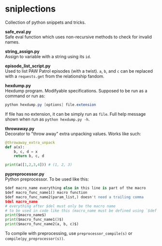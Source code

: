 # sniplections
Collection of python snippets and tricks.


**safe_eval.py**<br/>
Safe eval function which uses non-recursive methods to check for invalid names.

**string_assign.py**<br/>
Assign to variable with a string using its `id`.

**episode_list_script.py**<br/>
Used to list PAW Patrol episodes (with a twist). `a`, `b`, and `c` can be replaced with a `requests.get` from the relationship fandom.

**hexdump.py**<br/>
Hexdump program. Modifyable specifications. Supposed to be run as a command or run as:
```powershell
python hexdump.py [options] file.extension
```
If file has no extension, it can be simply run as `file`. Full help message shown when run as `python hexdump.py -h`.

**throwaway.py**<br/>
Decorator to "throw away" extra unpacking values. Works like such:
```py
@throwaway_extra_unpack
def a(x):
    b, c, d = x
    return b, c, d

print(a([1,2,3,4])) # (1, 2, 3)
```

**pypreprocessor.py**<br/>
Python preprocessor. To be used like this:
```py
$def macro_name everything else in this line is part of the macro
$def macro_func_name1() macro function
$def macro_func_name2(param_list,) doesn't need a trailing comma
$del macro_name
# everything after $del must only be the macro name
# to be used in code like this (macro_name must be defined using `$def`) (is not just limited to print()):
print($macro_name$)
print($macro_func_name1()$)
print($macro_func_name2(a, b, c)$)
```
To compile with preprocessing, use `preprocessor_compile(s)` or `compile(py_preprocessor(s))`.
